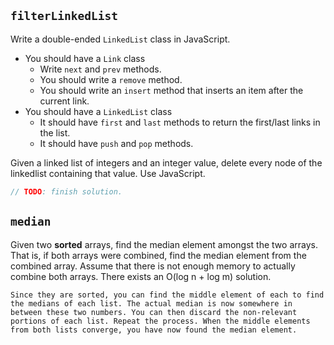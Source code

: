 ## `filterLinkedList`

Write a double-ended `LinkedList` class in JavaScript.

* You should have a `Link` class
    * Write `next` and `prev` methods.
    * You should write a `remove` method.
    * You should write an `insert` method that inserts an item after
      the current link.
* You should have a `LinkedList` class
    * It should have `first` and `last` methods to return the
      first/last links in the list.
    * It should have `push` and `pop` methods.

Given a linked list of integers and an integer value, delete every
node of the linkedlist containing that value. Use JavaScript.

```js
// TODO: finish solution.
```

## `median`

Given two **sorted** arrays, find the median element amongst the two
arrays. That is, if both arrays were combined, find the median element
from the combined array. Assume that there is not enough memory to
actually combine both arrays. There exists an O(log n + log m)
solution.

```
Since they are sorted, you can find the middle element of each to find
the medians of each list. The actual median is now somewhere in
between these two numbers. You can then discard the non-relevant
portions of each list. Repeat the process. When the middle elements
from both lists converge, you have now found the median element.
```
